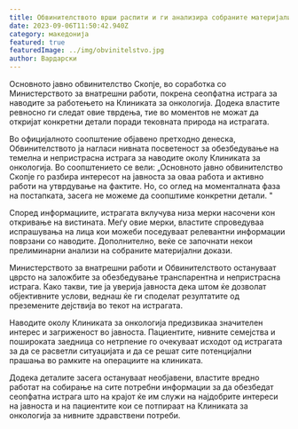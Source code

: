 ```yaml
---
title: Обвинителството врши распити и ги анализира собраните материјали за Онкологија
date: 2023-09-06T11:50:42.940Z
category: македонија
featured: true
featuredImage: ../img/obvinitelstvo.jpg
author: Вардарски
---
```

Основното јавно обвинителство Скопје, во соработка со Министерството за внатрешни работи, покрена сеопфатна истрага за наводите за работењето на Клиниката за онкологија. Додека властите ревносно ги следат овие тврдења, тие во моментов не можат да откријат конкретни детали поради тековната природа на истрагата.

Во официјалното соопштение објавено претходно денеска, Обвинителството ја нагласи нивната посветеност за обезбедување на темелна и непристрасна истрага за наводите околу Клиниката за онкологија. Во соопштението се вели: „Основното јавно обвинителство Скопје го разбира интересот на јавноста за оваа работа и активно работи на утврдување на фактите. Но, со оглед на моменталната фаза на постапката, засега не можеме да соопштиме конкретни детали. "

Според информациите, истрагата вклучува низа мерки насочени кон откривање на вистината. Меѓу овие мерки, властите спроведуваа испрашувања на лица кои можеби поседуваат релевантни информации поврзани со наводите. Дополнително, веќе се започнати некои прелиминарни анализи на собраните материјални докази.

Министерството за внатрешни работи и Обвинителството остануваат цврсто на заложбите за обезбедување транспарентна и непристрасна истрага. Како такви, тие ја уверија јавноста дека штом ќе дозволат објективните услови, веднаш ќе ги споделат резултатите од преземените дејствија во текот на истрагата.

Наводите околу Клиниката за онкологија предизвикаа значителен интерес и загриженост во јавноста. Пациентите, нивните семејства и пошироката заедница со нетрпение го очекуваат исходот од истрагата за да се расветли ситуацијата и да се решат сите потенцијални прашања во рамките на операциите на клиниката.

Додека деталите засега остануваат необјавени, властите вредно работат на собирање на сите потребни информации за да обезбедат сеопфатна истрага што на крајот ќе им служи на најдобрите интереси на јавноста и на пациентите кои се потпираат на Клиниката за онкологија за нивните здравствени потреби.